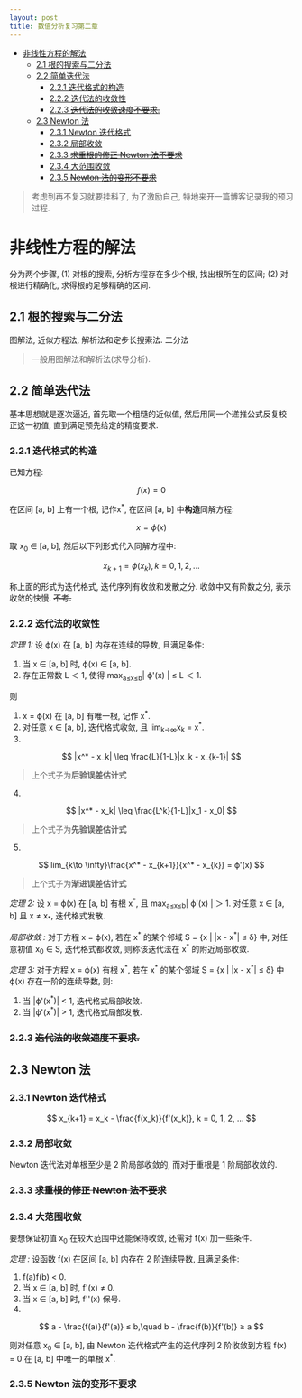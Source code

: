 ```yaml
---
layout: post
title: 数值分析复习第二章
---
```


<!-- TOC -->

- [非线性方程的解法](#非线性方程的解法)
    - [2.1 根的搜索与二分法](#21-根的搜索与二分法)
    - [2.2 简单迭代法](#22-简单迭代法)
        - [2.2.1 迭代格式的构造](#221-迭代格式的构造)
        - [2.2.2 迭代法的收敛性](#222-迭代法的收敛性)
        - [2.2.3 ~~迭代法的收敛速度不要求.~~](#223-迭代法的收敛速度不要求)
    - [2.3 Newton 法](#23-newton-法)
        - [2.3.1 Newton 迭代格式](#231-newton-迭代格式)
        - [2.3.2 局部收敛](#232-局部收敛)
        - [2.3.3 ~~求重根的修正 Newton 法不要求~~](#233-求重根的修正-newton-法不要求)
        - [2.3.4 大范围收敛](#234-大范围收敛)
        - [2.3.5 ~~Newton 法的变形不要求~~](#235-newton-法的变形不要求)

<!-- /TOC -->

> 考虑到再不复习就要挂科了, 为了激励自己, 特地来开一篇博客记录我的预习过程.

# 非线性方程的解法

分为两个步骤, (1) 对根的搜索, 分析方程存在多少个根, 找出根所在的区间; (2) 对根进行精确化, 求得根的足够精确的区间.

## 2.1 根的搜索与二分法

图解法, 近似方程法, 解析法和定步长搜索法.  二分法

> 一般用图解法和解析法(求导分析).

## 2.2 简单迭代法

基本思想就是逐次逼近, 首先取一个粗糙的近似值, 然后用同一个递推公式反复校正这一初值, 直到满足预先给定的精度要求.

### 2.2.1 迭代格式的构造

已知方程: 

$$
    f(x) = 0
$$

在区间 [a, b] 上有一个根, 记作x<sup>\*</sup>, 在区间 [a, b] 中**构造**同解方程:

$$
    x = \phi(x)
$$

取 x<sub>0</sub> ∈ [a, b], 然后以下列形式代入同解方程中:

$$
    x_{k+1} = \phi(x_k), k = 0, 1, 2, ... 
$$

称上面的形式为迭代格式, 迭代序列有收敛和发散之分. 收敛中又有阶数之分, 表示收敛的快慢. ~~不考.~~

### 2.2.2 迭代法的收敛性

*定理 1:* 设 ϕ(x) 在 [a, b] 内存在连续的导数, 且满足条件:

1. 当 x ∈ [a, b] 时, ϕ(x) ∈ [a, b].
2. 存在正常数 L ＜ 1, 使得 max<sub>a≤x≤b</sub>\| ϕ'(x) \| ≤ L ＜ 1.

则

1. x =  ϕ(x) 在 [a, b] 有唯一根, 记作 x<sup>\*</sup>.
2. 对任意 x ∈ [a, b], 迭代格式收敛, 且 lim<sub>k->∞</sub>x<sub>k</sub> = x<sup>*</sup>.
3. 
$$
    |x^* - x_k| \leq \frac{L}{1-L}|x_k - x_{k-1}|
$$

> 上个式子为**后验误差估计式**

4. 
$$
    |x^* - x_k| \leq \frac{L^k}{1-L}|x_1 - x_0|
$$

> 上个式子为**先验误差估计式**

5. 
$$
    lim_{k\to \infty}\frac{x^* - x_{k+1}}{x^* - x_{k}} = ϕ'(x)
$$

> 上个式子为**渐进误差估计式**

*定理 2:* 设 x = ϕ(x) 在 [a, b] 有根 x<sup>\*</sup>, 且 max<sub>a≤x≤b</sub>\| ϕ'(x) \| ＞ 1. 对任意 x ∈ [a, b] 且 x ≠ x<sub>\*</sub>, 迭代格式发散.

*局部收敛 :* 对于方程 x = ϕ(x), 若在 x<sup>\*</sup> 的某个邻域 S = {x | \|x - x<sup>\*</sup>\| ≤ δ} 中, 对任意初值 x<sub>0</sub> ∈ S, 迭代格式都收敛, 则称该迭代法在 x<sup>\*</sup> 的附近局部收敛.

*定理 3:* 对于方程 x = ϕ(x) 有根 x<sup>\*</sup>, 若在 x<sup>\*</sup> 的某个邻域 S = {x | \|x - x<sup>\*</sup>\| ≤ δ} 中 ϕ(x) 存在一阶的连续导数, 则:

1. 当 \|ϕ'(x<sup>*</sup>)\| < 1, 迭代格式局部收敛.
2. 当 \|ϕ'(x<sup>*</sup>)\| > 1, 迭代格式局部发散.

### 2.2.3 ~~迭代法的收敛速度不要求.~~

## 2.3 Newton 法

### 2.3.1 Newton 迭代格式

$$
    x_{k+1} = x_k - \frac{f(x_k)}{f'(x_k)}, k = 0, 1, 2, ...
$$

### 2.3.2 局部收敛

Newton 迭代法对单根至少是 2 阶局部收敛的, 而对于重根是 1 阶局部收敛的.

### 2.3.3 ~~求重根的修正 Newton 法不要求~~

### 2.3.4 大范围收敛

要想保证初值 x<sub>0</sub> 在较大范围中还能保持收敛, 还需对 f(x) 加一些条件.

*定理 :* 设函数 f(x) 在区间 [a, b] 内存在 2 阶连续导数, 且满足条件:

1. f(a)f(b) < 0.
2. 当 x ∈ [a, b] 时, f'(x) ≠ 0.
3. 当 x ∈ [a, b] 时, f''(x) 保号.
4. 
$$
    a - \frac{f(a)}{f'(a)} ≤ b,\quad b - \frac{f(b)}{f'(b)} ≥ a
$$

则对任意 x<sub>0</sub> ∈ [a, b], 由 Newton 迭代格式产生的迭代序列 2 阶收敛到方程 f(x) = 0 在 [a, b] 中唯一的单根 x<sup>*</sup>.

### 2.3.5 ~~Newton 法的变形不要求~~
